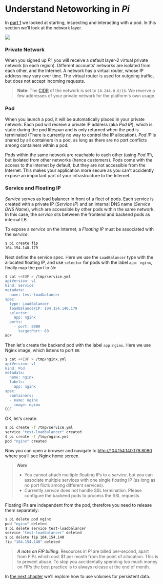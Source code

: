 # Understand Netoworking in _Pi_

In [part 1](../Quickstart/launch_your_first_pod.md) we looked at starting, inspecting and interacting with a pod. In this section we’ll look at the network layer.

![](https://trello-attachments.s3.amazonaws.com/5700ea0da7030dcf7485ed70/5a97dd05ecefd109f1b7e367/b6301e738fa97a06fad8140a2697c595/2.png)

### Private Network

When you signed up _Pi_, you will receive a default layer-2 virtual private network (in each region). Different accounts' networks are isolated from each other, and the Internet. A network has a virtual router, whose IP address may vary over time. The virtual router is used for outgoing traffic, but does not accept incoming requests.

> **Note**:
> The [CIDR](https://en.wikipedia.org/wiki/Classless_Inter-Domain_Routing) of the network is set to `10.244.0.0/16`. We reserve a few addresses of your private network for the platform's own usage.

### Pod

When you launch a pod, it will be automatically placed in your private network. Each pod will receive a private IP address (aka _Pod IP_), which is static during the pod lifespan and is only returned when the pod is terminated (There is currently no way to control the IP allocation). _Pod IP_ is shared by all containers in a pod, as long as there are no port conflicts among containers within a pod.

Pods within the same network are reachable to each other (using _Pod IP_), but isolated from other networks (hence customers). Pods come with the access to the Internet by default, but they are not accessible from the Internet. This makes your application more secure as you can't accidently expose an important part of your infrastructure to the Internet.

### Service and Floating IP

_Service_ serves as load balancer in front of a fleet of pods. Each service is created with a private IP (_Service IP_) and an internal DNS name (_Service DNS Name_), which are accessible by other pods within the same network. In this case, the _service_ sits between the frontend and backend pods as internal LB.

To expose a _service_ on the Internet, a _Floating IP_ must be associated with the _service_:

```bash
$ pi create fip
104.154.140.179
```

Next define the service spec. Here we use the `LoadBalancer` type with the allocated floating IP, and use `selector` for pods with the label `app: nginx`, finally map the port to `80`:

```sh
$ cat <<EOF > /tmp/service.yml
apiVersion: v1
kind: Service
metadata:
  name: test-loadbalancer
spec:
  type: LoadBalancer
  loadBalancerIP: 104.154.140.179
  selector:
    app: nginx
  ports:
    - port: 8080
      targetPort: 80
EOF
```

Then let's create the backend pod with the label `app:nginx`. Here we use Nginx image, which listens to port `80`:
```sh
$ cat <<EOF > /tmp/nginx.yml
apiVersion: v1
kind: Pod
metadata:
  name: nginx
  labels:
    app: nginx
spec:
  containers:
  - name: nginx
    image: nginx
EOF
```

OK, let's create:


```sh
$ pi create -f /tmp/service.yml
service "test-loadbalancer" created
$ pi create -f /tmp/nginx.yml
pod "nginx" created
```

Now you can open a browser and navigate to http://104.154.140.179:8080 where you’ll see Nginx home screen.

> ***Note***
> - You cannot attach multiple floating IPs to a _service_, but you can associate multiple services with one single floating IP (as long as no port flicts among different services).
> - Currently _service_ does not handle SSL termination. Please configure the backend pods to process the SSL requests.

Floating IPs are independent from the pod, therefore you need to release them separately:

```sh
$ pi delete pod nginx
pod "nginx" deleted
$ pi delete service test-loadbalancer
service "test-loadbalancer" deleted
$ pi delete fip 104.154.140
fip "104.154.140" deleted
```

> ***A note on FIP billing***:
> Resources in _Pi_ are billed per-second, apart from FIPs which cost $1 per month from the point of allocation. This is to prevent abuse. To stop you accidentally spending too much money on FIPs the best practice is to always release at the end of month.

In [the next chapter](../Quickstart/use_volume_for_stateful_workload.md) we'll explore how to use volumes for persistent data.
